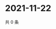 # 2021-11-22

共 0 条

<!-- BEGIN WEIBO -->
<!-- 最后更新时间 Mon Nov 22 2021 00:20:39 GMT+0800 (China Standard Time) -->

<!-- END WEIBO -->
